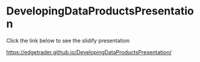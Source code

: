 # DevelopingDataProductsPresentation

Click the link below to see the slidify presentation

https://edgetrader.github.io/DevelopingDataProductsPresentation/
